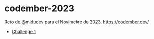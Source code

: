 # codember-2023

Reto de @midudev para el Novimebre de 2023.
https://codember.dev/

- [Challenge 1](challenges/1/README.md)
